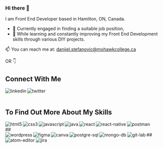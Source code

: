 ### Hi there 👋

I am Front End Developer based in Hamilton, ON, Canada.  
  
  - 🔭 Currently engaged in finding a suitable job position, 
  - 🌱 While learning and constantly improving my Front End Development skills through various DIY projects. 
  
📫 You can reach me at: danijel.stefanovic@mohawkcollege.ca 


OR 👇


## Connect With Me
[<img align="left" alt="linkedin" src="https://img.shields.io/badge/linkedin-%230077B5.svg?&style=for-the-badge&logo=linkedin&logoColor=white" />](https://www.linkedin.com/in/danijel-stefanovic/)
[<img align="left" alt="twitter" src="https://img.shields.io/badge/twitter-%231DA1F2.svg?&style=for-the-badge&logo=twitter&logoColor=white" />](https://twitter.com/)

<br>  
<br>

## To Find Out More About My Skills 


<img align="left" alt="html5" src="https://img.shields.io/badge/html5-white?style=for-the-badge&logo=html5&labelColor=grey" /> 
<img align="left" alt="css3" src="https://img.shields.io/badge/css3-white?style=for-the-badge&logo=css3&logoColor=lightblue&labelColor=grey" />
<img align="left" alt="javascript" src="https://img.shields.io/badge/javascript-white?style=for-the-badge&logo=javascript&labelColor=grey" />
<img align="left" alt="java" src="https://img.shields.io/badge/java-white?style=for-the-badge&logo=java&logoColor=lightblue&labelColor=grey" />
<img align="left" alt="react" src="https://img.shields.io/badge/react-white?style=for-the-badge&logo=react&labelColor=grey" />    
<img align="left" alt="react-native" src="https://img.shields.io/badge/react native-white?style=for-the-badge&logo=react&labelColor=grey" />
<img align="left" alt="postman" src="https://img.shields.io/badge/postman-white?style=for-the-badge&logo=postman&labelColor=grey" /> 
<br>
## 
<br>
<img align="left" alt="wordpress" src="https://img.shields.io/badge/wordpress-white?style=for-the-badge&logo=wordpress&logoColor=lightblue&labelColor=grey" /> 
<img align="left" alt="figma" src="https://img.shields.io/badge/figma-white?style=for-the-badge&logo=figma&labelColor=grey" />    
<img align="left" alt="canva" src="https://img.shields.io/badge/canva-white?style=for-the-badge&logo=canva&labelColor=grey" /> 
<img align="left" alt="postgre-sql" src="https://img.shields.io/badge/postgresql-white?style=for-the-badge&logo=postgresql&logoColor=lightblue&labelColor=grey" />
<img align="left" alt="mongo-db" src="https://img.shields.io/badge/mongodb-white?style=for-the-badge&logo=mongodb&labelColor=grey" />    
<img align="left" alt="git-lab" src="https://img.shields.io/badge/gitlab-white?style=for-the-badge&logo=gitlab&labelColor=grey" />
<img align="left" alt="atom-editor" src="https://img.shields.io/badge/atom editor-white?style=for-the-badge&logo=atom&logoColor=lightgreen&labelColor=grey" />  
##
<img align="left" alt="jira" src="https://img.shields.io/badge/jira-white?style=for-the-badge&logo=jira&logoColor=lightblue&labelColor=grey" />




 
 
